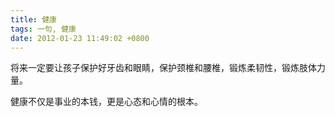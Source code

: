 ```yaml
---
title: 健康
tags: 一句, 健康
date: 2012-01-23 11:49:02 +0800
---
```



将来一定要让孩子保护好牙齿和眼睛，保护颈椎和腰椎，锻炼柔韧性，锻炼肢体力量。

健康不仅是事业的本钱，更是心态和心情的根本。

